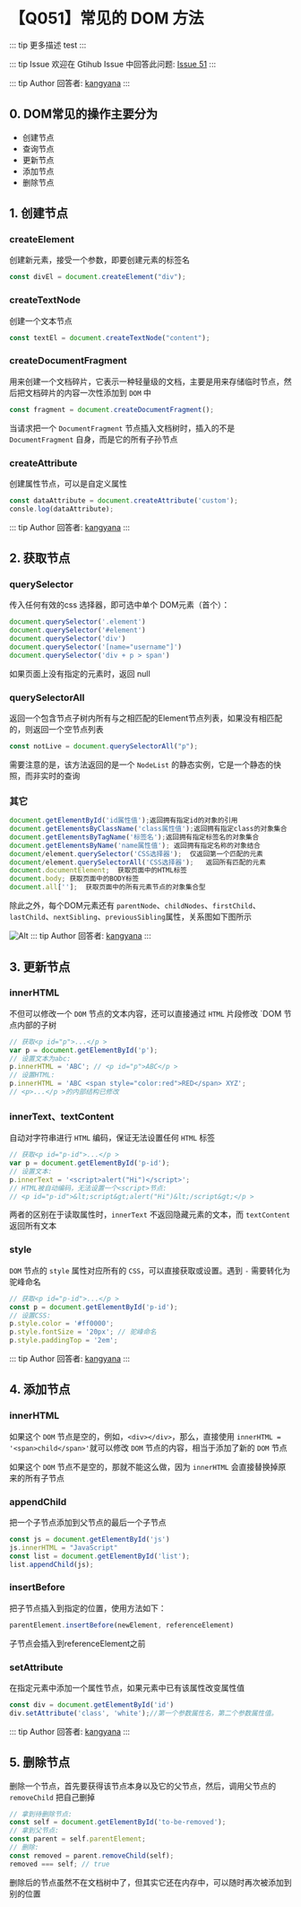 # 【Q051】常见的 DOM 方法

::: tip 更多描述
test
:::

::: tip Issue
欢迎在 Gtihub Issue 中回答此问题: [Issue 51](https://github.com/kangyana/daily-question/issues/51)
:::

::: tip Author
回答者: [kangyana](https://github.com/kangyana)
:::
## 0. DOM常见的操作主要分为
- 创建节点
- 查询节点
- 更新节点
- 添加节点
- 删除节点

## 1. 创建节点
### createElement
创建新元素，接受一个参数，即要创建元素的标签名
```javascript
const divEl = document.createElement("div");
```

### createTextNode
创建一个文本节点
```javascript
const textEl = document.createTextNode("content");
```

### createDocumentFragment
用来创建一个文档碎片，它表示一种轻量级的文档，主要是用来存储临时节点，然后把文档碎片的内容一次性添加到 `DOM` 中
```javascript
const fragment = document.createDocumentFragment();
```
当请求把一个 `DocumentFragment` 节点插入文档树时，插入的不是 `DocumentFragment` 自身，而是它的所有子孙节点

### createAttribute
创建属性节点，可以是自定义属性
```javascript
const dataAttribute = document.createAttribute('custom');
consle.log(dataAttribute);
```
::: tip Author
回答者: [kangyana](https://github.com/kangyana)
:::


## 2. 获取节点
### querySelector
传入任何有效的css 选择器，即可选中单个 DOM元素（首个）：
```javascript
document.querySelector('.element')
document.querySelector('#element')
document.querySelector('div')
document.querySelector('[name="username"]')
document.querySelector('div + p > span')
```
如果页面上没有指定的元素时，返回 null

### querySelectorAll
返回一个包含节点子树内所有与之相匹配的Element节点列表，如果没有相匹配的，则返回一个空节点列表
```javascript
const notLive = document.querySelectorAll("p");
```
需要注意的是，该方法返回的是一个 `NodeList` 的静态实例，它是一个静态的快照，而非实时的查询

### 其它
```javascript
document.getElementById('id属性值');返回拥有指定id的对象的引用
document.getElementsByClassName('class属性值');返回拥有指定class的对象集合
document.getElementsByTagName('标签名');返回拥有指定标签名的对象集合
document.getElementsByName('name属性值'); 返回拥有指定名称的对象结合
document/element.querySelector('CSS选择器');  仅返回第一个匹配的元素
document/element.querySelectorAll('CSS选择器');   返回所有匹配的元素
document.documentElement;  获取页面中的HTML标签
document.body; 获取页面中的BODY标签
document.all[''];  获取页面中的所有元素节点的对象集合型
```

除此之外，每个DOM元素还有 `parentNode`、`childNodes`、`firstChild`、`lastChild`、`nextSibling`、`previousSibling`属性，关系图如下图所示

![Alt](https://static.vue-js.com/c100f450-7fdc-11eb-ab90-d9ae814b240d.png)
::: tip Author
回答者: [kangyana](https://github.com/kangyana)
:::
## 3. 更新节点
### innerHTML
不但可以修改一个 `DOM` 节点的文本内容，还可以直接通过 `HTML` 片段修改 `DOM 节点内部的子树
```javascript
// 获取<p id="p">...</p >
var p = document.getElementById('p');
// 设置文本为abc:
p.innerHTML = 'ABC'; // <p id="p">ABC</p >
// 设置HTML:
p.innerHTML = 'ABC <span style="color:red">RED</span> XYZ';
// <p>...</p >的内部结构已修改
```

### innerText、textContent
自动对字符串进行 `HTML` 编码，保证无法设置任何 `HTML` 标签
```javascript
// 获取<p id="p-id">...</p >
var p = document.getElementById('p-id');
// 设置文本:
p.innerText = '<script>alert("Hi")</script>';
// HTML被自动编码，无法设置一个<script>节点:
// <p id="p-id">&lt;script&gt;alert("Hi")&lt;/script&gt;</p >
```
两者的区别在于读取属性时，`innerText` 不返回隐藏元素的文本，而 `textContent` 返回所有文本

### style
`DOM` 节点的 `style` 属性对应所有的 `CSS`，可以直接获取或设置。遇到 `-` 需要转化为驼峰命名
```javascript
// 获取<p id="p-id">...</p >
const p = document.getElementById('p-id');
// 设置CSS:
p.style.color = '#ff0000';
p.style.fontSize = '20px'; // 驼峰命名
p.style.paddingTop = '2em';
```
::: tip Author
回答者: [kangyana](https://github.com/kangyana)
:::
## 4. 添加节点
### innerHTML
如果这个 `DOM` 节点是空的，例如，`<div></div>`，那么，直接使用 `innerHTML = '<span>child</span>'`就可以修改 `DOM` 节点的内容，相当于添加了新的 `DOM` 节点

如果这个 `DOM` 节点不是空的，那就不能这么做，因为 `innerHTML` 会直接替换掉原来的所有子节点

### appendChild
把一个子节点添加到父节点的最后一个子节点
```javascript
const js = document.getElementById('js')
js.innerHTML = "JavaScript"
const list = document.getElementById('list');
list.appendChild(js);
```

### insertBefore
把子节点插入到指定的位置，使用方法如下：
```javascript
parentElement.insertBefore(newElement, referenceElement)
```
子节点会插入到referenceElement之前

### setAttribute
在指定元素中添加一个属性节点，如果元素中已有该属性改变属性值
```javascript
const div = document.getElementById('id')
div.setAttribute('class', 'white');//第一个参数属性名，第二个参数属性值。
```
::: tip Author
回答者: [kangyana](https://github.com/kangyana)
:::
## 5. 删除节点
删除一个节点，首先要获得该节点本身以及它的父节点，然后，调用父节点的 `removeChild` 把自己删掉
```javascript
// 拿到待删除节点:
const self = document.getElementById('to-be-removed');
// 拿到父节点:
const parent = self.parentElement;
// 删除:
const removed = parent.removeChild(self);
removed === self; // true
```
删除后的节点虽然不在文档树中了，但其实它还在内存中，可以随时再次被添加到别的位置
